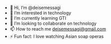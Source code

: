 - 👋 Hi, I’m @deisemessagi
- 👀 I’m interested in technology
- 🌱 I’m currently learning GTI
- 💞️ I’m looking to collaborate on technology
- 📫 How to reach me deisemessagi@gmail.com
- ⚡ Fun fact: I love watching Asian soap operas

<!---
deisemessagi/deisemessagi is a ✨ special ✨ repository because its `README.md` (this file) appears on your GitHub profile.
You can click the Preview link to take a look at your changes.
--->
